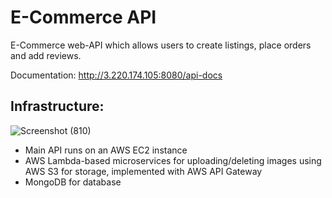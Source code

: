 # E-Commerce API

E-Commerce web-API which allows users to create listings, place orders and add reviews.

Documentation: http://3.220.174.105:8080/api-docs

## Infrastructure:

![Screenshot (810)](https://user-images.githubusercontent.com/68967290/226149406-8110c7f6-fff9-4d44-a4f3-2587235995ec.png)

- Main API runs on an AWS EC2 instance
- AWS Lambda-based microservices for uploading/deleting images using AWS S3 for storage, implemented with AWS API Gateway 
- MongoDB for database
